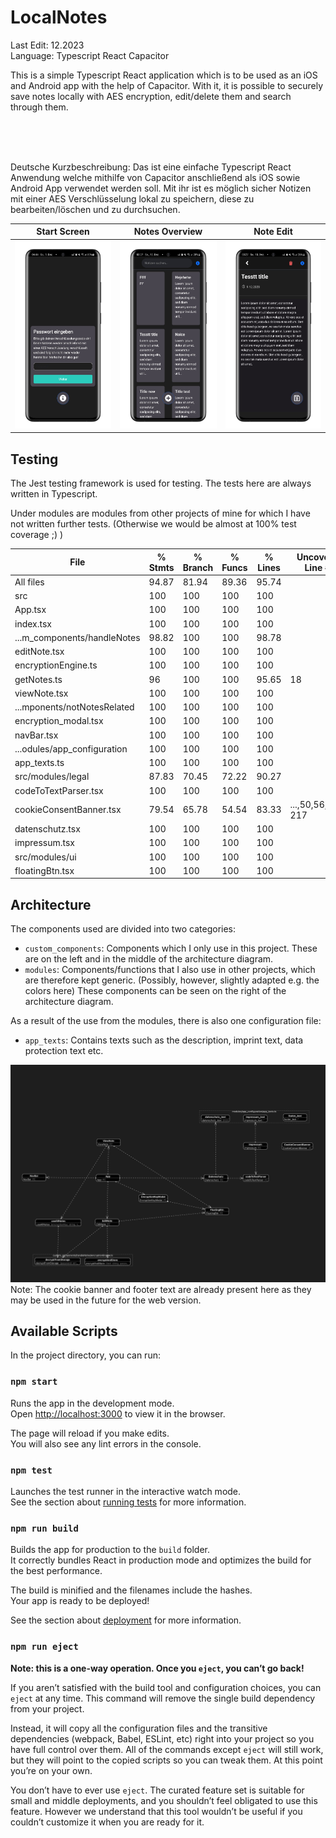 
# LocalNotes

Last Edit: 12.2023 <br>
Language: Typescript React Capacitor<br>

This is a simple Typescript React application which is to be used as an iOS and Android app with the help of Capacitor. 
With it, it is possible to securely save notes locally with AES encryption, edit/delete them and search through them.

<br><br><br>

Deutsche Kurzbeschreibung:
Das ist eine einfache Typescript React Anwendung welche mithilfe von Capacitor anschließend als iOS sowie Android App verwendet werden soll. 
Mit ihr ist es möglich sicher Notizen mit einer AES Verschlüsselung lokal zu speichern, diese zu bearbeiten/löschen und zu durchsuchen.

| Start Screen | Notes Overview | Note Edit |
|--------------|----------------|-----------|
| <img src="startScreen.jpeg" alt="Start Screen" height="300"> | <img src="notesOverview.jpeg" alt="Notes Overview" height="300"> | <img src="editScreen.jpeg" alt="Note Edit" height="300"> |




## Testing
The Jest testing framework is used for testing.
The tests here are always written in Typescript. 

Under modules are modules from other projects of mine for which I have not written further tests. (Otherwise we would be almost at 100% test coverage ;) )

File                         | % Stmts | % Branch | % Funcs | % Lines | Uncovered Line #s 
-----------------------------|---------|----------|---------|---------|-------------------
All files                    |   94.87 |    81.94 |   89.36 |   95.74 |                   
 src                         |     100 |      100 |     100 |     100 |                   
  App.tsx                    |     100 |      100 |     100 |     100 |                   
  index.tsx                  |     100 |      100 |     100 |     100 |                   
 ...m_components/handleNotes |   98.82 |      100 |     100 |   98.78 |                   
  editNote.tsx               |     100 |      100 |     100 |     100 |                   
  encryptionEngine.ts        |     100 |      100 |     100 |     100 |                   
  getNotes.ts                |      96 |      100 |     100 |   95.65 | 18                
  viewNote.tsx               |     100 |      100 |     100 |     100 |                   
 ...mponents/notNotesRelated |     100 |      100 |     100 |     100 |                   
  encryption_modal.tsx       |     100 |      100 |     100 |     100 |                   
  navBar.tsx                 |     100 |      100 |     100 |     100 |                   
 ...odules/app_configuration |     100 |      100 |     100 |     100 |                   
  app_texts.ts               |     100 |      100 |     100 |     100 |                   
 src/modules/legal           |   87.83 |    70.45 |   72.22 |   90.27 |                   
  codeToTextParser.tsx       |     100 |      100 |     100 |     100 |                   
  cookieConsentBanner.tsx    |   79.54 |    65.78 |   54.54 |   83.33 | ...,50,56,198-217 
  datenschutz.tsx            |     100 |      100 |     100 |     100 |                   
  impressum.tsx              |     100 |      100 |     100 |     100 |                   
 src/modules/ui              |     100 |      100 |     100 |     100 |                   
  floatingBtn.tsx            |     100 |      100 |     100 |     100 |                   
                

## Architecture
The components used are divided into two categories:
- `custom_components`: Components which I only use in this project. These are on the left and in the middle of the architecture diagram.
- `modules`: Components/functions that I also use in other projects, which are therefore kept generic. (Possibly, however, slightly adapted e.g. the colors here)  These components can be seen on the right of the architecture diagram. 

As a result of the use from the modules, there is also one configuration file:
- `app_texts`: Contains texts such as the description, imprint text, data protection text etc.

![Local Notes Architecture](/LocalNotesArchitecture.png)
Note: The cookie banner and footer text are already present here as they may be used in the future for the web version.


## Available Scripts

In the project directory, you can run:

### `npm start`

Runs the app in the development mode.\
Open [http://localhost:3000](http://localhost:3000) to view it in the browser.

The page will reload if you make edits.\
You will also see any lint errors in the console.

### `npm test`

Launches the test runner in the interactive watch mode.\
See the section about [running tests](https://facebook.github.io/create-react-app/docs/running-tests) for more information.

### `npm run build`

Builds the app for production to the `build` folder.\
It correctly bundles React in production mode and optimizes the build for the best performance.

The build is minified and the filenames include the hashes.\
Your app is ready to be deployed!

See the section about [deployment](https://facebook.github.io/create-react-app/docs/deployment) for more information.

### `npm run eject`

**Note: this is a one-way operation. Once you `eject`, you can’t go back!**

If you aren’t satisfied with the build tool and configuration choices, you can `eject` at any time. This command will remove the single build dependency from your project.

Instead, it will copy all the configuration files and the transitive dependencies (webpack, Babel, ESLint, etc) right into your project so you have full control over them. All of the commands except `eject` will still work, but they will point to the copied scripts so you can tweak them. At this point you’re on your own.

You don’t have to ever use `eject`. The curated feature set is suitable for small and middle deployments, and you shouldn’t feel obligated to use this feature. However we understand that this tool wouldn’t be useful if you couldn’t customize it when you are ready for it.
